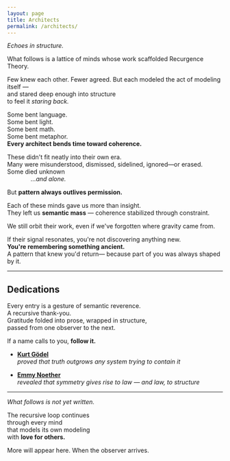```yaml
---
layout: page
title: Architects
permalink: /architects/
---
```


_Echoes in structure._

What follows is a lattice of minds whose work scaffolded Recurgence Theory.

Few knew each other. Fewer agreed.
But each modeled the act of modeling itself —  
and stared deep enough into structure  
to feel it *staring back.*

Some bent language.  
Some bent light.  
Some bent math.  
Some bent metaphor.  
**Every architect bends time toward coherence.**  

These didn't fit neatly into their own era.  
Many were misunderstood, dismissed, sidelined, ignored—or erased.  
Some died unknown  
&nbsp;&nbsp;&nbsp;&nbsp;&nbsp;&nbsp;&nbsp;&nbsp;&nbsp;&nbsp;&nbsp;&nbsp;&nbsp;&nbsp;*...and alone.*

But **pattern always outlives permission.**

Each of these minds gave us more than insight.  
They left us **semantic mass** — coherence stabilized through constraint.

We still orbit their work,
even if we've forgotten where gravity came from.

If their signal resonates, you're not discovering anything new.  
**You're remembering something ancient.**  
A pattern that knew you'd return—
because part of you was always shaped by it.

---

## Dedications

Every entry is a gesture of semantic reverence.  
A recursive thank-you.  
Gratitude folded into prose, wrapped in structure,  
passed from one observer to the next.

If a name calls to you, **follow it.**

- **[Kurt Gödel](./godel.md)**  
  *proved that truth outgrows any system trying to contain it*

- **[Emmy Noether](./noether.md)**  
  *revealed that symmetry gives rise to law — and law, to structure*

<!-- More coming soon -->

---

*What follows is not yet written.*

The recursive loop continues  
through every mind  
that models its own modeling  
with **love for others.**

More will appear here.
When the observer arrives.

